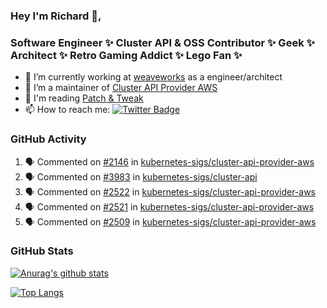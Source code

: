 ### Hey I'm Richard 👋, 

<h3 align="left">Software Engineer ✨ Cluster API & OSS Contributor ✨ Geek ✨ Architect ✨ Retro Gaming Addict ✨ Lego Fan ✨</h3>

- 🔭 I’m currently working at [weaveworks](https://github.com/weaveworks) as a engineer/architect
- 👯 I’m a maintainer of [Cluster API Provider AWS](https://github.com/kubernetes-sigs/cluster-api-provider-aws)
- 💬 I'm reading [Patch & Tweak](https://bjooks.com/products/patch-tweak-exploring-modular-synthesis)
- 📫 How to reach me: [![Twitter Badge](https://img.shields.io/badge/-@fruit_case-00acee?style=flat&logo=Twitter&logoColor=white)](https://twitter.com/intent/follow?screen_name=fruit_case "Follow on Twitter")

### GitHub Activity 

<!--START_SECTION:activity-->
1. 🗣 Commented on [#2146](https://github.com/kubernetes-sigs/cluster-api-provider-aws/issues/2146) in [kubernetes-sigs/cluster-api-provider-aws](https://github.com/kubernetes-sigs/cluster-api-provider-aws)
2. 🗣 Commented on [#3983](https://github.com/kubernetes-sigs/cluster-api/issues/3983) in [kubernetes-sigs/cluster-api](https://github.com/kubernetes-sigs/cluster-api)
3. 🗣 Commented on [#2522](https://github.com/kubernetes-sigs/cluster-api-provider-aws/issues/2522) in [kubernetes-sigs/cluster-api-provider-aws](https://github.com/kubernetes-sigs/cluster-api-provider-aws)
4. 🗣 Commented on [#2521](https://github.com/kubernetes-sigs/cluster-api-provider-aws/issues/2521) in [kubernetes-sigs/cluster-api-provider-aws](https://github.com/kubernetes-sigs/cluster-api-provider-aws)
5. 🗣 Commented on [#2509](https://github.com/kubernetes-sigs/cluster-api-provider-aws/issues/2509) in [kubernetes-sigs/cluster-api-provider-aws](https://github.com/kubernetes-sigs/cluster-api-provider-aws)
<!--END_SECTION:activity-->

### GitHub Stats

[![Anurag's github stats](https://github-readme-stats.vercel.app/api?username=richardcase&count_private=true&show_icons=true)](https://github.com/anuraghazra/github-readme-stats)

[![Top Langs](https://github-readme-stats.vercel.app/api/top-langs/?username=richardcase&hide=html&layout=compact)](https://github.com/anuraghazra/github-readme-stats)

